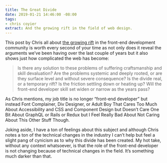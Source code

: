 ```yaml
---
title: The Great Divide
date: 2019-01-21 14:46:00 -08:00
tags:
- chris coyier
extract: And the growing rift in the field of web design.
---
```


This post by Chris all about [the growing rift](https://css-tricks.com/the-great-divide) in the front-end development community is worth every second of your time as not only does it reveal the arguments we’ve been having over the last couple of years but it also shows just how complicated the web has become:

> Is there any solution to these problems of suffering craftsmanship and skill devaluation? Are the problems systemic and deeply rooted, or are they surface level and without severe consequence? Is the divide real, or a temporary rift? Is the friction settling down or heating up? Will the front-end developer skill set widen or narrow as the years pass? 

As Chris mentions, my job title is no longer “front-end developer” but instead Font Complainer, Div Designer, or Adult Boy That Cares Too Much About Accessibility and CSS and Component Design but Doesn’t Care One Bit About GraphQL or Rails or Redux but I Feel Really Bad About Not Caring About This Other Stuff Though.

Joking aside, I have a ton of feelings about this subject and although Chris notes a ton of the technical changes in the industry I can’t help but feel a slight pang of cynicism as to why this divide has been created. My hot take, without any context whatsoever, is that the role of the front-end developer is not changing because of technical changes in the field. It’s something much darker than that.